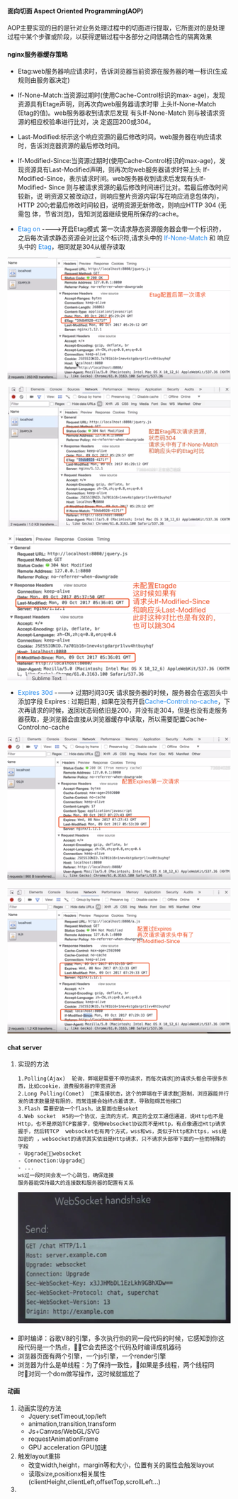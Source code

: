 #### 面向切面 Aspect Oriented Programming(AOP)
AOP主要实现的目的是针对业务处理过程中的切面进行提取，它所面对的是处理过程中某个步骤或阶段，以获得逻辑过程中各部分之间低耦合性的隔离效果


#### nginx服务器缓存策略

- Etag:web服务器响应请求时，告诉浏览器当前资源在服务器的唯一标识(生成规则由服务器决定)

- If-None-Match:当资源过期时(使用Cache-Control标识的max- age)，发现资源具有Etage声明，则再次向web服务器请求时带 上头If-None-Match (Etag的值)。web服务器收到请求后发现 有头If-None-Match 则与被请求资源的相应校验串进行比对，决 定返回200或304。

- Last-Modified:标示这个响应资源的最后修改时间。web服务器在响应请求时，告诉浏览器资源的最后修改时间。
- If-Modified-Since:当资源过期时(使用Cache-Control标识的max-age)，发 现资源具有Last-Modified声明，则再次向web服务器请求时带上头 If- Modified-Since，表示请求时间。web服务器收到请求后发现有头If-Modified- Since 则与被请求资源的最后修改时间进行比对。若最后修改时间较新，说 明资源又被改动过，则响应整片资源内容(写在响应消息包体内)，HTTP 200;若最后修改时间较旧，说明资源无新修改，则响应HTTP 304 (无需包 体，节省浏览)，告知浏览器继续使用所保存的cache。

- <font color=#1C86EE>Etag on</font>  ---->开启Etag模式
第一次请求静态资源服务器会带一个标识符，之后每次请求静态资源会对比这个标识符,请求头中的 <font color=#1C86EE>If-None-Match</font> 和 响应头中的 <font color=#1C86EE>Etag</font>，相同就是304从缓存读取

![Etag第一次请求](./imgs/性能优化常用手段/1.png)

![Etag再次请求](./imgs/性能优化常用手段/2.png)

![修改日期对比](./imgs/性能优化常用手段/3.png)

- <font color=#1C86EE>Expires 30d</font> ----> 过期时间30天
请求服务器的时候，服务器会在返回头中添加字段 Expires : 过期日期 , 如果在没有开启<font color=#1C86EE>Cache-Control:no-cache</font>，下次再请求的时候，返回状态码依旧是200，并没有走304，但是也没有走服务器获取，是浏览器会直接从浏览器缓存中读取，所以需要配置Cache-Control:no-cache

![Expires](./imgs/性能优化常用手段/4.png)

![Expires](./imgs/性能优化常用手段/5.png)

[LightHouse]:https://github.com/GoogleChrome/lighthouse

#### chat server
1. 实现的方法
    ```
    1.Polling(Ajax)  轮询，弊端是需要不停的请求，而每次请求的请求头都会带很多东西，比如cookie，浪费服务器的带宽资源
    2.Long Polling(Comet)  常连接状态，这个的弊端在于请求数限制，浏览器能并行发的请求数量是有限的，而常连接会始终占着请求，导致阻碍其他接口
    3.Flash 需要安装一个flash，这里面也是soket
    4.Web socket  H5的一个协议，主流的方式，真正的全双工通信通道，说Http也不是Http，也不是原始TCP套接字，使用Websocket协议而不是Http，有点像通过Http请求握手，然后转TCP  websocket也有两个方式，wss和ws，类似于http和https，wss是加密的 ，websocket的请求其实依旧是Http请求，只不请求头部带下面的一些而特殊的字段
    - Upgrade：websocket
    - Connection:Upgrade
    - ...
    ws过一段时间会发一个心跳包，确保连接
    服务器能保持最大的连接数和服务器的配置有关系
    ```
    ![websocket请求头](./imgs/性能优化常用手段/6.png)

####
- 即时编译：谷歌V8的引擎，多次执行你的同一段代码的时候，它感知到你这段代码是一个热点，它会去把这个代码及时编译成机器码
- 浏览器页面有两个引擎，一个js引擎，一个render引擎
- 浏览器为什么是单线程：为了保持一致性，如果是多线程，两个线程同时对同一个dom做写操作，这时候就尴尬了
#### 动画
1. 动画实现的方法
    - Jquery:setTimeout,top/left
    - animation,transition,transform
    - Js+Canvas/WebGL/SVG
    - requestAnimationFrame
    - GPU acceleration GPU加速
2. 触发layout重排
    - 改变width,height，margin等和大小，位置有关的属性会触发layout
    - 读取size,positionx相关属性(clientHeight,clientLeft,offsetTop,scrollLeft...)
3.